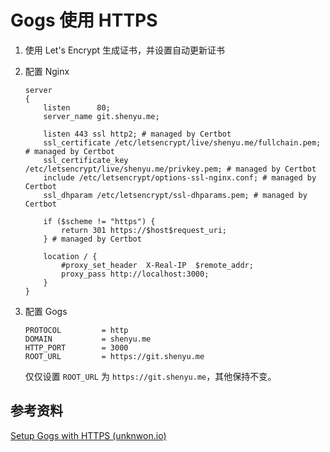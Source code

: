 # Gogs 使用 HTTPS


1. 使用 Let's Encrypt 生成证书，并设置自动更新证书
2. 配置 Nginx

    ```config
    server
    {
        listen      80;
        server_name git.shenyu.me;

        listen 443 ssl http2; # managed by Certbot
        ssl_certificate /etc/letsencrypt/live/shenyu.me/fullchain.pem; # managed by Certbot
        ssl_certificate_key /etc/letsencrypt/live/shenyu.me/privkey.pem; # managed by Certbot
        include /etc/letsencrypt/options-ssl-nginx.conf; # managed by Certbot
        ssl_dhparam /etc/letsencrypt/ssl-dhparams.pem; # managed by Certbot

        if ($scheme != "https") {
            return 301 https://$host$request_uri;
        } # managed by Certbot

        location / {
            #proxy_set_header  X-Real-IP  $remote_addr;
            proxy_pass http://localhost:3000;
        }
    }
    ```
3. 配置 Gogs

    ```config
    PROTOCOL         = http
    DOMAIN           = shenyu.me
    HTTP_PORT        = 3000
    ROOT_URL         = https://git.shenyu.me
    ```

    仅仅设置 `ROOT_URL` 为 `https://git.shenyu.me`，其他保持不变。

## 参考资料

[Setup Gogs with HTTPS (unknwon.io)](https://unknwon.io/setup-gogs-with-https)
